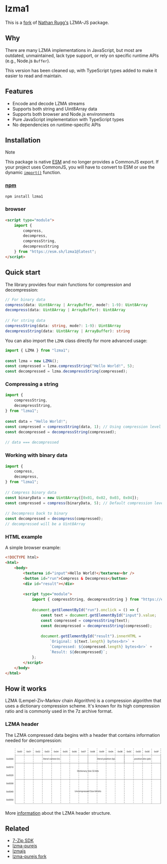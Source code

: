 # lzma1

This is a [fork][fork-link] of [Nathan Rugg's][fork-author] LZMA-JS package.

[fork-link]: https://github.com/LZMA-JS/LZMA-JS
[fork-author]: https://github.com/nmrugg

## Why

There are many LZMA implementations in JavaScript, but most are outdated,
unmaintained, lack type support, or rely on specific runtime APIs (e.g., Node.js
`Buffer`).

This version has been cleaned up, with TypeScript types added to make it easier
to read and maintain.

## Features

- Encode and decode LZMA streams
- Supports both string and Uint8Array data
- Supports both browser and Node.js environments
- Pure JavaScript implementation with TypeScript types
- No dependencies on runtime-specific APIs

## Installation

> [!NOTE]
> This package is native [ESM][mozzila-esm] and no longer provides a CommonJS
> export. If your project uses CommonJS, you will have to convert to ESM or use
> the dynamic [`import()`][mozzila-import] function.

[mozzila-esm]: https://developer.mozilla.org/en-US/docs/Web/JavaScript/Guide/Modules
[mozzila-import]: https://developer.mozilla.org/en-US/docs/Web/JavaScript/Reference/Operators/import

### [npm](https://npmjs.com/lzma1)

```sh
npm install lzma1
```

### browser

```html
<script type="module">
	import {
		compress,
		decompress,
		compressString,
		decompressString
	} from "https://esm.sh/lzma1@latest";
</script>
```

## Quick start

The library provides four main functions for compression and decompression:

```ts
// For binary data
compress(data: Uint8Array | ArrayBuffer, mode?: 1-9): Uint8Array
decompress(data: Uint8Array | ArrayBuffer): Uint8Array

// For string data
compressString(data: string, mode?: 1-9): Uint8Array
decompressString(data: Uint8Array | ArrayBuffer): string
```

You can also import the `LZMA` class directly for more advanced usage:

```ts
import { LZMA } from "lzma1";

const lzma = new LZMA();
const compressed = lzma.compressString("Hello World!", 5);
const decompressed = lzma.decompressString(compressed);
```

### Compressing a string

```js
import {
	compressString,
	decompressString,
} from "lzma1";

const data = "Hello World!";
const compressed = compressString(data, 1); // Using compression level 1 (fastest)
const decompressed = decompressString(compressed);

// data === decompressed
```

### Working with binary data

```js
import {
	compress,
	decompress,
} from "lzma1";

// Compress binary data
const binaryData = new Uint8Array([0x01, 0x02, 0x03, 0x04]);
const compressed = compress(binaryData, 5); // Default compression level

// Decompress back to binary
const decompressed = decompress(compressed);
// decompressed will be a Uint8Array
```

### HTML example

A simple browser example:

```html
<!DOCTYPE html>
<html>
	<body>
		<textarea id="input">Hello World!</textarea><br />
		<button id="run">Compress & Decompress</button>
		<div id="result"></div>

		<script type="module">
			import { compressString, decompressString } from "https://esm.sh/lzma1@latest";

			document.getElementById("run").onclick = () => {
				const text = document.getElementById("input").value;
				const compressed = compressString(text);
				const decompressed = decompressString(compressed);

				document.getElementById("result").innerHTML =
					`Original: ${text.length} bytes<br>` +
					`Compressed: ${compressed.length} bytes<br>` +
					`Result: ${decompressed}`;
			};
		</script>
	</body>
</html>
```

## How it works

LZMA (Lempel-Ziv-Markov chain Algorithm) is a compression algorithm that uses a
dictionary compression scheme. It's known for its high compression ratio and is
commonly used in the 7z archive format.

### LZMA header

The LZMA compressed data begins with a header that contains information needed
for decompression:

![lzma](./docs/lzma.svg)

More [information][header_link] about the LZMA header structure.

[header_link]: https://docs.fileformat.com/compression/lzma/#lzma-header

## Related

- [7-Zip SDK](https://www.7-zip.org/sdk.html)
- [lzma-purejs](https://github.com/cscott/lzma-purejs)
- [lzmajs](https://github.com/glinscott/lzmajs)
- [lzma-purejs fork](https://github.com/mauron85/lzma-purejs/tree/master)
